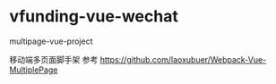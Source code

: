 # vfunding-vue-wechat
multipage-vue-project

移动端多页面脚手架
参考 https://github.com/laoxubuer/Webpack-Vue-MultiplePage
